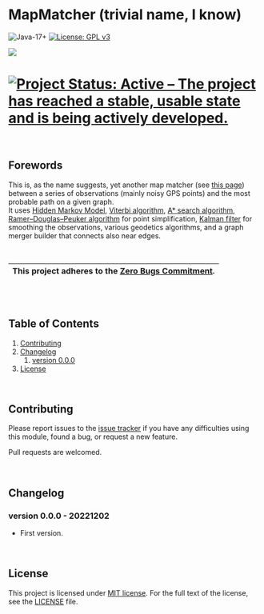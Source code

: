 # MapMatcher (trivial name, I know)

![Java-17+](https://img.shields.io/badge/java-17%2B-orange.svg) [![License: GPL v3](https://img.shields.io/badge/License-MIT-blue.svg)](https://www.gnu.org/licenses/gpl-3.0)

<a href="https://codeclimate.com/github/mtrevisan/MapMatcher/maintainability"><img src="https://api.codeclimate.com/v1/badges/bff8577200d792e1e197/maintainability" /></a>

[![Project Status: Active – The project has reached a stable, usable state and is being actively developed.](https://www.repostatus.org/badges/latest/active.svg)](https://www.repostatus.org/#active)
==========

<br />

## Forewords
This is, as the name suggests, yet another map matcher (see [this page](https://en.wikipedia.org/wiki/Map_matching)) between a series of observations (mainly noisy GPS points) and the most probable path on a given graph.<br/>
It uses [Hidden Markov Model](https://en.wikipedia.org/wiki/Hidden_Markov_model), [Viterbi algorithm](https://en.wikipedia.org/wiki/Viterbi_algorithm), [A* search algorithm](https://en.wikipedia.org/wiki/A*_search_algorithm), [Ramer–Douglas–Peuker algorithm](https://en.wikipedia.org/wiki/Ramer%E2%80%93Douglas%E2%80%93Peucker_algorithm) for point simplification, [Kalman filter](https://en.wikipedia.org/wiki/Kalman_filter) for smoothing the observations, various geodetics algorithms, and a graph merger builder that connects also near edges.

<br />

| This project adheres to the **[Zero Bugs Commitment](https://github.com/classgraph/classgraph/blob/master/Zero-Bugs-Commitment.md)**. |
|---------------------------------------------------------------------------------------------------------------------------------------|

<br/>
<br/>

## Table of Contents
1. [Contributing](#contributing)
2. [Changelog](#changelog)
    1. [version 0.0.0](#changelog-0.0.0)
3. [License](#license)

<br/>

<a name="contributing"></a>
## Contributing
Please report issues to the [issue tracker](https://github.com/mtrevisan/MapMatcher/issues) if you have any difficulties using this module, found a bug, or request a new feature.

Pull requests are welcomed.

<br/>

<a name="changelog"></a>
## Changelog

<a name="changelog-0.0.0"></a>
### version 0.0.0 - 20221202
- First version.


<br/>

<a name="license"></a>
## License
This project is licensed under [MIT license](http://opensource.org/licenses/MIT).
For the full text of the license, see the [LICENSE](LICENSE) file.
